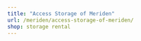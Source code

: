 ```yaml
---
title: "Access Storage of Meriden"
url: /meriden/access-storage-of-meriden/
shop: storage rental
---
```

